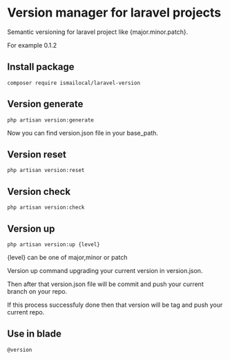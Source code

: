 # Version manager for laravel projects

Semantic versioning for laravel project like {major.minor.patch}.

For example 0.1.2

## Install package
````
composer require ismailocal/laravel-version
````

## Version generate
````
php artisan version:generate
````
Now you can find version.json file in your base_path.

## Version reset
````
php artisan version:reset
````

## Version check
````
php artisan version:check
````

## Version up
````
php artisan version:up {level}
````
{level} can be one of major,minor or patch

Version up command upgrading your current version in version.json. 

Then after that version.json file will be commit and push your current branch on your repo. 

If this process successfuly done then that version will be tag and push your current repo.

## Use in blade
````
@version
````
